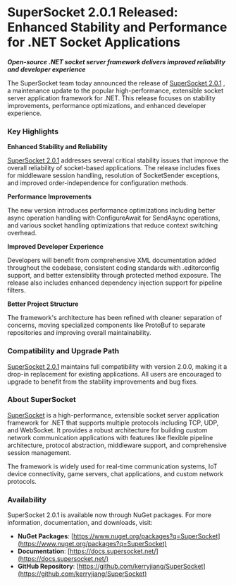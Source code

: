 # SuperSocket 2.0.1 Released: Enhanced Stability and Performance for .NET Socket Applications

***Open-source .NET socket server framework delivers improved reliability and developer experience***

The SuperSocket team today announced the release of [SuperSocket 2.0.1](https://github.com/kerryjiang/SuperSocket/releases/tag/v2.0.1)
, a maintenance update to the popular high-performance, extensible socket server application framework for .NET. This release focuses on stability improvements, performance optimizations, and enhanced developer experience.

### Key Highlights

**Enhanced Stability and Reliability**

[SuperSocket 2.0.1](https://github.com/kerryjiang/SuperSocket/releases/tag/v2.0.1) addresses several critical stability issues that improve the overall reliability of socket-based applications. The release includes fixes for middleware session handling, resolution of SocketSender exceptions, and improved order-independence for configuration methods.

**Performance Improvements**

The new version introduces performance optimizations including better async operation handling with ConfigureAwait for SendAsync operations, and various socket handling optimizations that reduce context switching overhead.

**Improved Developer Experience**

Developers will benefit from comprehensive XML documentation added throughout the codebase, consistent coding standards with .editorconfig support, and better extensibility through protected method exposure. The release also includes enhanced dependency injection support for pipeline filters.

**Better Project Structure**

The framework's architecture has been refined with cleaner separation of concerns, moving specialized components like ProtoBuf to separate repositories and improving overall maintainability.

### Compatibility and Upgrade Path

[SuperSocket 2.0.1](https://github.com/kerryjiang/SuperSocket/releases/tag/v2.0.1) maintains full compatibility with version 2.0.0, making it a drop-in replacement for existing applications. All users are encouraged to upgrade to benefit from the stability improvements and bug fixes.

### About SuperSocket

[SuperSocket](https://github.com/kerryjiang/SuperSocket/) is a high-performance, extensible socket server application framework for .NET that supports multiple protocols including TCP, UDP, and WebSocket. It provides a robust architecture for building custom network communication applications with features like flexible pipeline architecture, protocol abstraction, middleware support, and comprehensive session management.

The framework is widely used for real-time communication systems, IoT device connectivity, game servers, chat applications, and custom network protocols.

### Availability

SuperSocket 2.0.1 is available now through NuGet packages. For more information, documentation, and downloads, visit:

- **NuGet Packages**: [https://www.nuget.org/packages?q=SuperSocket](https://www.nuget.org/packages?q=SuperSocket)
- **Documentation**: [https://docs.supersocket.net/](https://docs.supersocket.net/)
- **GitHub Repository**: [https://github.com/kerryjiang/SuperSocket](https://github.com/kerryjiang/SuperSocket)
